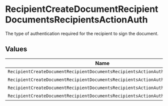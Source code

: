 # RecipientCreateDocumentRecipientDocumentsRecipientsActionAuth

The type of authentication required for the recipient to sign the document.


## Values

| Name                                                                         | Value                                                                        |
| ---------------------------------------------------------------------------- | ---------------------------------------------------------------------------- |
| `RecipientCreateDocumentRecipientDocumentsRecipientsActionAuthAccount`       | ACCOUNT                                                                      |
| `RecipientCreateDocumentRecipientDocumentsRecipientsActionAuthPasskey`       | PASSKEY                                                                      |
| `RecipientCreateDocumentRecipientDocumentsRecipientsActionAuthTwoFactorAuth` | TWO_FACTOR_AUTH                                                              |
| `RecipientCreateDocumentRecipientDocumentsRecipientsActionAuthExplicitNone`  | EXPLICIT_NONE                                                                |